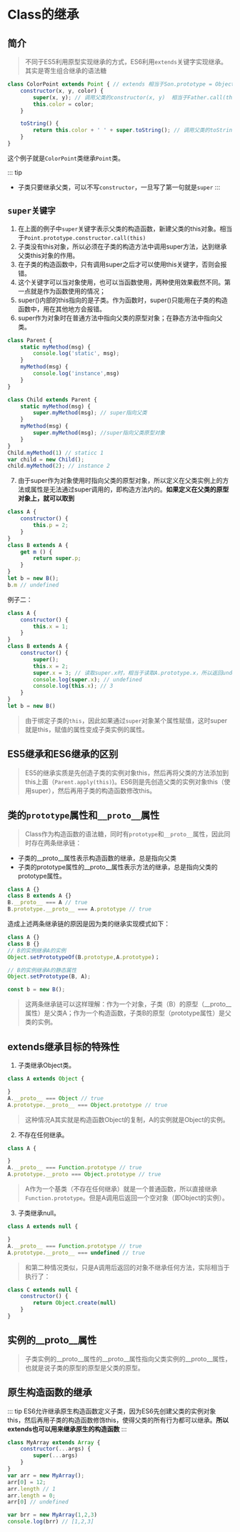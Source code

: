 # Class的继承

## 简介
> 不同于ES5利用原型实现继承的方式，ES6利用`extends`关键字实现继承。其实是寄生组合继承的语法糖
```js
class ColorPoint extends Point { // extends 相当于Son.prototype = Object.create(Father.prototype)
    constructor(x, y, color) {
        super(x, y); // 调用父类的constructor(x, y)  相当于Father.call(this)
        this.color = color;
    }

    toString() {
        return this.color + ' ' + super.toString(); // 调用父类的toString() super当作对象来使用
    }
}
```
这个例子就是`ColorPoint`类继承`Point`类。

::: tip
- 子类只要继承父类，可以不写`constructor`，一旦写了第一句就是`super`
:::

## `super关键字`
1. 在上面的例子中`super`关键字表示父类的构造函数，新建父类的this对象。相当于`Point.prototype.constructor.call(this)`
2. 子类没有this对象，所以必须在子类的构造方法中调用super方法，达到继承父类this对象的作用。
3. 在子类的构造函数中，只有调用super之后才可以使用this关键字，否则会报错。
4. 这个关键字可以当对象使用，也可以当函数使用，两种使用效果截然不同。第一点就是作为函数使用的情况；
5. super()内部的this指向的是子类。作为函数时，super()只能用在子类的构造函数中，用在其他地方会报错。
6. super作为对象时在普通方法中指向父类的原型对象；在静态方法中指向父类。
```js
class Parent {
    static myMethod(msg) {
        console.log('static', msg);
    }
    myMethod(msg) {
        console.log('instance',msg)
    }
}

class Child extends Parent {
    static myMethod(msg) {
        super.myMethod(msg); // super指向父类
    }
    myMethod(msg) {
        super.myMethod(msg); //super指向父类原型对象
    }
}
Child.myMethod(1) // staticc 1
var child = new Child();
child.myMethod(2); // instance 2
```
7. 由于super作为对象使用时指向父类的原型对象，所以定义在父类实例上的方法或属性是无法通过super调用的，即构造方法内的。**如果定义在父类的原型对象上，就可以取到**

```js
class A {
    constructor() {
        this.p = 2;
    }
}
class B extends A {
    get m () {
        return super.p;
    }
}
let b = new B();
b.m // undefined
```

例子二：
```js
class A {
    constructor() {
        this.x = 1;
    }
}
class B extends A {
    constructor() {
        super();
        this.x = 2;
        super.x = 3; // 读取super.x时，相当于读取A.prototype.x，所以返回undefined
        console.log(super.x); // undefined
        console.log(this.x); // 3
    }
}
let b = new B()
```
> 由于绑定子类的`this`，因此如果通过`super`对象某个属性赋值，这时super就是this，赋值的属性变成子类实例的属性。

## ES5继承和ES6继承的区别
> ES5的继承实质是先创造子类的实例对象this，然后再将父类的方法添加到this上面（`Parent.apply(this)`)。ES6则是先创造父类的实例对象this（使用super），然后再用子类的构造函数修改this。

## 类的`prototype`属性和`__proto__`属性
> Class作为构造函数的语法糖，同时有`prototype`和`__proto__`属性，因此同时存在两条继承链：
+ 子类的__proto__属性表示构造函数的继承，总是指向父类
+ 子类的prototype属性的__proto__属性表示方法的继承，总是指向父类的prototype属性。
```js
class A {}
class B extends A {}
B.__proto__ === A // true
B.prototype.__proto__ === A.prototype // true
```

造成上述两条继承链的原因是因为类的继承实现模式如下：
```js
class A {}
class B {}
// B的实例继承A的实例
Object.setPrototypeOf(B.prototype,A.prototype)；

// B的实例继承A的静态属性
Object.setPrototype(B, A);

const b = new B();
```
> 这两条继承链可以这样理解：作为一个对象，子类（B）的原型（__proto__属性）是父类A；作为一个构造函数，子类B的原型（prototype属性）是父类的实例。

## extends继承目标的特殊性
1. 子类继承Object类。
```js
class A extends Object {

}
A.__proto__ === Object // true
A.prototype.__proto__ === Object.prototype // true
```
> 这种情况A其实就是构造函数Object的复制，A的实例就是Object的实例。

2. 不存在任何继承。
```js
class A {

}
A.__proto__ === Function.prototype // true
A.prototype.__proto === Object.prototype // true
```
> A作为一个基类（不存在任何继承）就是一个普通函数，所以直接继承`Function.prototype`。但是A调用后返回一个空对象（即Object的实例）。

3. 子类继承null。
```js
class A extends null {

}
A.__proto__ === Function.prototype // true
A.prototype.__proto__ === undefined // true
```
> 和第二种情况类似，只是A调用后返回的对象不继承任何方法，实际相当于执行了：

```js
class C extends null {
    constructor() {
        return Object.create(null)
    }
}
```

## 实例的__proto__属性
> 子类实例的__proto__属性的__proto__属性指向父类实例的__proto__属性，也就是说子类的原型的原型是父类的原型。

## 原生构造函数的继承
::: tip
ES6允许继承原生构造函数定义子类，因为ES6先创建父类的实例对象this，然后再用子类的构造函数修饰this，使得父类的所有行为都可以继承。**所以extends也可以用来继承原生的构造函数**
:::

```js
class MyArray extends Array {
    constructor(...args) {
        super(...args)
    }
}
var arr = new MyArray();
arr[0] = 12;
arr.length // 1
arr.length = 0;
arr[0] // undefined

var brr = new MyArray(1,2,3)
console.log(brr) // [1,2,3]
```